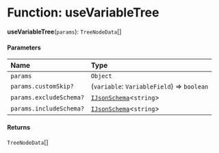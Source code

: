 # Function: useVariableTree

**useVariableTree**(`params`): `TreeNodeData`\[]

#### Parameters

| Name | Type |
| :------ | :------ |
| `params` | `Object` |
| `params.customSkip?` | (`variable`: `VariableField`) => `boolean` |
| `params.excludeSchema?` | [`IJsonSchema`](/auto-docs/form-materials/interfaces/IJsonSchema.md)<`string`> | [`IJsonSchema`](/auto-docs/form-materials/interfaces/IJsonSchema.md)<`string`>\[] |
| `params.includeSchema?` | [`IJsonSchema`](/auto-docs/form-materials/interfaces/IJsonSchema.md)<`string`> | [`IJsonSchema`](/auto-docs/form-materials/interfaces/IJsonSchema.md)<`string`>\[] |

#### Returns

`TreeNodeData`\[]
